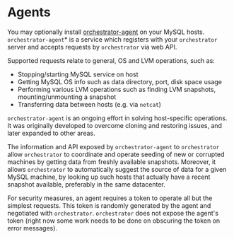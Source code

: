 # Agents

You may optionally install [orchestrator-agent](https://github.com/github/orchestrator-agent) on your MySQL hosts.
`orchestrator-agent`* is a service which registers with your `orchestrator` server and accepts requests by `orchestrator` via web API.

Supported requests relate to general, OS and LVM operations, such as:
- Stopping/starting MySQL service on host
- Getting MySQL OS info such as data directory, port, disk space usage
- Performing various LVM operations such as finding LVM snapshots, mounting/unmounting a snapshot
- Transferring data between hosts (e.g. via `netcat`)

`orchestrator-agent` is an ongoing effort in solving host-specific operations. It was originally developed to overcome cloning and restoring issues, and later expanded to other areas.

The information and API exposed by `orchestrator-agent` to `orchestrator` allow `orchestrator` to coordinate and operate seeding of new or corrupted machines by getting data from freshly available snapshots. Moreover, it allows `orchestrator`
to automatically suggest the source of data for a given MySQL machine, by looking up such hosts that actually have a
recent snapshot available, preferably in the same datacenter.

For security measures, an agent requires a token to operate all but the simplest requests. This token is randomly generated by the agent and negotiated with `orchestrator`. `orchestrator` does not expose the agent's token (right now some work needs to be done on obscuring the token on error messages).
